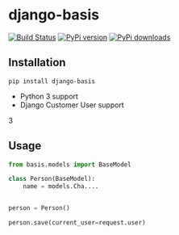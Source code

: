 # django-basis
[![Build Status](https://travis-ci.org/frecar/django-basis.png?branch=master)](https://travis-ci.org/frecar/django-basis)
[![PyPi version](https://pypip.in/v/django-basis/badge.png)](https://crate.io/packages/django-basis/)
[![PyPi downloads](https://pypip.in/d/django-basis/badge.png)](https://crate.io/packages/django-basis/)

## Installation
    pip install django-basis


 - Python 3 support
 - Django Customer User support

3
## Usage

```python
from basis.models import BaseModel

class Person(BaseModel):
    name = models.Cha....


person = Person()

person.save(current_user=request.user)


```
